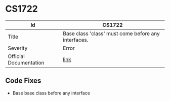 # CS1722

| Id                     | CS1722                                                            |
| ---------------------- | ----------------------------------------------------------------- |
| Title                  | Base class 'class' must come before any interfaces\.              |
| Severity               | Error                                                             |
| Official Documentation | [link](http://docs.microsoft.com/en-us/dotnet/csharp/misc/cs1722) |

## Code Fixes

* Base base class before any interface

